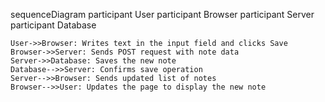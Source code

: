 sequenceDiagram
    participant User
    participant Browser
    participant Server
    participant Database

    User->>Browser: Writes text in the input field and clicks Save
    Browser->>Server: Sends POST request with note data
    Server->>Database: Saves the new note
    Database-->>Server: Confirms save operation
    Server-->>Browser: Sends updated list of notes
    Browser-->>User: Updates the page to display the new note
